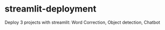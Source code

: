 # streamlit-deployment
Deploy 3 projects with streamlit: Word Correction, Object detection, Chatbot
